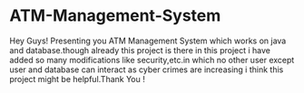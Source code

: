 # ATM-Management-System
Hey Guys! Presenting you ATM Management System which works on java and database.though already this project is there in this project i have added so many modifications like security,etc.in which no other user except user and database can interact as cyber crimes are increasing i think this project might be helpful.Thank You !
